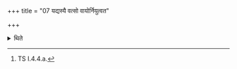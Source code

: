 +++
title = "07 यद्यस्यै वत्सो वायोर्नियुत्वत"

+++

<details><summary>थिते</summary>

7. If the calf of her (disappears), he should offer a libation (of ghee) with a verse of Vāyu Niyutvat.[^1]  

[^1]: TS I.4.4.a.  
</details>
